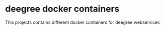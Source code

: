 deegree docker containers
========================

This projects contains different docker containers for deegree webservices
